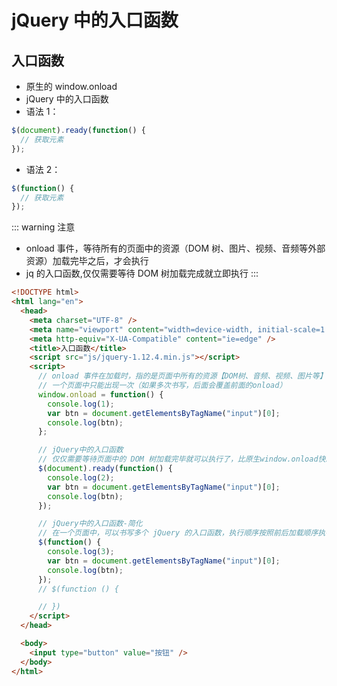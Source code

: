 # jQuery 中的入口函数

## 入口函数

- 原生的 window.onload
- jQuery 中的入口函数
- 语法 1：

```js
$(document).ready(function() {
  // 获取元素
});
```

- 语法 2：

```js
$(function() {
  // 获取元素
});
```

::: warning 注意

- onload 事件，等待所有的页面中的资源（DOM 树、图片、视频、音频等外部资源）加载完毕之后，才会执行
- jq 的入口函数,仅仅需要等待 DOM 树加载完成就立即执行
  :::

```html
<!DOCTYPE html>
<html lang="en">
  <head>
    <meta charset="UTF-8" />
    <meta name="viewport" content="width=device-width, initial-scale=1.0" />
    <meta http-equiv="X-UA-Compatible" content="ie=edge" />
    <title>入口函数</title>
    <script src="js/jquery-1.12.4.min.js"></script>
    <script>
      // onload 事件在加载时，指的是页面中所有的资源【DOM树、音频、视频、图片等】加载完毕后，才能触发
      // 一个页面中只能出现一次（如果多次书写，后面会覆盖前面的onload）
      window.onload = function() {
        console.log(1);
        var btn = document.getElementsByTagName("input")[0];
        console.log(btn);
      };

      // jQuery中的入口函数
      // 仅仅需要等待页面中的 DOM 树加载完毕就可以执行了，比原生window.onload快。
      $(document).ready(function() {
        console.log(2);
        var btn = document.getElementsByTagName("input")[0];
        console.log(btn);
      });

      // jQuery中的入口函数-简化
      // 在一个页面中，可以书写多个 jQuery 的入口函数，执行顺序按照前后加载顺序执行
      $(function() {
        console.log(3);
        var btn = document.getElementsByTagName("input")[0];
        console.log(btn);
      });
      // $(function () {

      // })
    </script>
  </head>

  <body>
    <input type="button" value="按钮" />
  </body>
</html>
```
